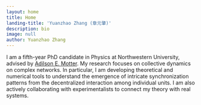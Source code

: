 ```yaml
---
layout: home
title: Home
landing-title: 'Yuanzhao Zhang (章元肇)'
description: bio
image: null
author: Yuanzhao Zhang
---
```


I am a fifth-year PhD candidate in Physics at Northwestern University, advised by [Adilson E. Motter](http://dyn.phys.northwestern.edu/). My research focuses on collective dynamics on complex networks. In particular, I am developing theoretical and numerical tools to understand the emergence of intricate synchronization patterns from the decentralized interaction among individual units. I am also actively collaborating with experimentalists to connect my theory with real systems.
